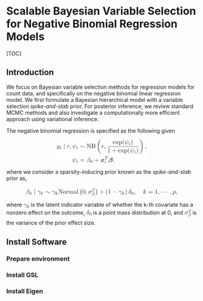 # Scalable Bayesian Variable Selection for Negative Binomial Regression Models

[TOC]

## Introduction
We focus on Bayesian variable selection methods for regression models for count data, and specifically on the negative binomial  linear regression model. We first formulate a Bayesian hierarchical model with a variable selection *spike-and-slab* prior. For posterior inference, we review standard MCMC methods and also investigate a computationally more efficient approach using variational inference.

The negative binomial regression is specified as the following given 


<p align="center"><img alt="$$&#10;\begin{align}&#10;\begin{split}&#10;y_{i} \mid r, \psi_{i} &amp;\sim\text{NB}\left(r,\frac{\exp (\psi_{i})}{1+\exp (\psi_{i})}\right), \\&#10;\psi_{i}  &amp; =\beta_{0}+{\boldsymbol{x}}_{i}^{T}{\boldsymbol{\beta}}. &#10;\end{split}&#10;\end{align}&#10;$$" src="svgs/eb8f89e1e1375c7862f8a0a3cb679979.png" align="middle" width="238.41509009999996pt" height="64.7419245pt"/></p>

where we consider a sparsity-inducing prior known as the *spike-and-slab* prior as,
<p align="center"><img alt="$$&#10;\begin{align}&#10;\beta_{k}\mid\gamma_{k} \sim\gamma_{k}\text{Normal}\left(0,\sigma_{\beta}^{2}\right)+\left(1-\gamma_{k}\right)\delta_{0},\quad k=1,\cdots,p,&#10;\end{align}&#10;$$" src="svgs/77eb4acc988d1e41d7674cd88ec0442c.png" align="middle" width="401.53105079999995pt" height="20.50407645pt"/></p>
where <img alt="$\gamma_{k}$" src="svgs/0be70542d78d255d114877bcf3e2b091.png" align="middle" width="15.77667134999999pt" height="14.15524440000002pt"/> is the latent indicator variable of whether the k-th covariate has a nonzero effect on the outcome, <img alt="$\delta_{0}$" src="svgs/e4d57a6b757d7da2ca852e9d5d1ceee6.png" align="middle" width="13.858486949999989pt" height="22.831056599999986pt"/> is a point mass distribution at 0, and <img alt="$\sigma_{\beta}^{2}$" src="svgs/c5b9a9fd5941f24be0e2dbdae5d496d2.png" align="middle" width="17.43826424999999pt" height="26.76175259999998pt"/> is the variance of the prior effect size.


## Install Software
### Prepare environment


### Install GSL
### Install Eigen









